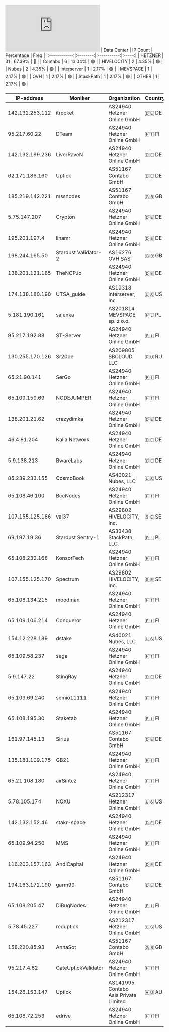 ![Diagramm](https://github.com/obajay/StateSync-snapshots/blob/main/Projects/Uptick/1/README.md)
| Data Center | IP Count | Percentage | Freq |
|:------------:|:--------:|:-----------:|:-----:|
| HETZNER | 31 | 67.39% | 🔴 |
| Contabo | 6 | 13.04% | 🟢 |
| HIVELOCITY | 2 | 4.35% | 🟢 |
| Nubes | 2 | 4.35% | 🟢 |
| Interserver | 1 | 2.17% | 🟢 |
| MEVSPACE | 1 | 2.17% | 🟢 |
| OVH | 1 | 2.17% | 🟢 |
| StackPath | 1 | 2.17% | 🟢 |
| OTHER | 1 | 2.17% | 🟢 |

<!-- START_TABLE -->
| IP-address | Moniker | Organization | Country | City |
|-------------|---------|---------------|---------|------|
| 142.132.253.112 | itrocket | AS24940 Hetzner Online GmbH | 🇩🇪 DE | Falkenstein |
| 95.217.60.22 | DTeam | AS24940 Hetzner Online GmbH | 🇫🇮 FI | Tuusula |
| 142.132.199.236 | LiverRaveN | AS24940 Hetzner Online GmbH | 🇩🇪 DE | Falkenstein |
| 62.171.186.160 | Uptick | AS51167 Contabo GmbH | 🇩🇪 DE | Frankfurt am Main |
| 185.219.142.221 | mssnodes | AS51167 Contabo GmbH | 🇬🇧 GB | Portsmouth |
| 5.75.147.207 | Crypton | AS24940 Hetzner Online GmbH | 🇩🇪 DE | Nürnberg |
| 195.201.197.4 | linamr | AS24940 Hetzner Online GmbH | 🇩🇪 DE | Falkenstein |
| 198.244.165.50 | Stardust Validator-2 | AS16276 OVH SAS | 🇬🇧 GB | Bexley |
| 138.201.121.185 | TheNOP.io | AS24940 Hetzner Online GmbH | 🇩🇪 DE | Falkenstein |
| 174.138.180.190 | UTSA_guide | AS19318 Interserver, Inc | 🇺🇸 US | New York City |
| 5.181.190.161 | salenka | AS201814 MEVSPACE sp. z o.o. | 🇵🇱 PL | Warsaw |
| 95.217.192.88 | ST-Server | AS24940 Hetzner Online GmbH | 🇫🇮 FI | Tuusula |
| 130.255.170.126 | Sr20de | AS209805 SBCLOUD LLC | 🇷🇺 RU | Moscow |
| 65.21.90.141 | SerGo | AS24940 Hetzner Online GmbH | 🇫🇮 FI | Helsinki |
| 65.109.159.69 | NODEJUMPER | AS24940 Hetzner Online GmbH | 🇫🇮 FI | Helsinki |
| 138.201.21.62 | crazydimka | AS24940 Hetzner Online GmbH | 🇩🇪 DE | Falkenstein |
| 46.4.81.204 | Kalia Network | AS24940 Hetzner Online GmbH | 🇩🇪 DE | Falkenstein |
| 5.9.138.213 | BwareLabs | AS24940 Hetzner Online GmbH | 🇩🇪 DE | Falkenstein |
| 85.239.233.155 | CosmoBook | AS40021 Nubes, LLC | 🇺🇸 US | Seattle |
| 65.108.46.100 | BccNodes | AS24940 Hetzner Online GmbH | 🇫🇮 FI | Helsinki |
| 107.155.125.186 | val37 | AS29802 HIVELOCITY, Inc. | 🇸🇪 SE | Stockholm |
| 69.197.19.36 | Stardust Sentry-1 | AS33438 StackPath, LLC. | 🇵🇱 PL | Warsaw |
| 65.108.232.168 | KonsorTech | AS24940 Hetzner Online GmbH | 🇫🇮 FI | Helsinki |
| 107.155.125.170 | Spectrum | AS29802 HIVELOCITY, Inc. | 🇸🇪 SE | Stockholm |
| 65.108.134.215 | moodman | AS24940 Hetzner Online GmbH | 🇫🇮 FI | Helsinki |
| 65.109.106.214 | Conqueror | AS24940 Hetzner Online GmbH | 🇫🇮 FI | Helsinki |
| 154.12.228.189 | dstake | AS40021 Nubes, LLC | 🇺🇸 US | St. Louis |
| 65.109.58.237 | sega | AS24940 Hetzner Online GmbH | 🇫🇮 FI | Helsinki |
| 5.9.147.22 | StingRay | AS24940 Hetzner Online GmbH | 🇩🇪 DE | Falkenstein |
| 65.109.69.240 | semio11111 | AS24940 Hetzner Online GmbH | 🇫🇮 FI | Helsinki |
| 65.108.195.30 | Staketab | AS24940 Hetzner Online GmbH | 🇫🇮 FI | Helsinki |
| 161.97.145.13 | Sirius | AS51167 Contabo GmbH | 🇩🇪 DE | Düsseldorf |
| 135.181.109.175 | GB21 | AS24940 Hetzner Online GmbH | 🇫🇮 FI | Tuusula |
| 65.21.108.180 | airSintez | AS24940 Hetzner Online GmbH | 🇫🇮 FI | Helsinki |
| 5.78.105.174 | NOXU | AS212317 Hetzner Online GmbH | 🇺🇸 US | Hillsboro |
| 142.132.152.46 | stakr-space | AS24940 Hetzner Online GmbH | 🇩🇪 DE | Falkenstein |
| 65.109.94.250 | MMS | AS24940 Hetzner Online GmbH | 🇫🇮 FI | Helsinki |
| 116.203.157.163 | AndiCapital | AS24940 Hetzner Online GmbH | 🇩🇪 DE | Nürnberg |
| 194.163.172.190 | garm99 | AS51167 Contabo GmbH | 🇩🇪 DE | Düsseldorf |
| 65.108.205.47 | DiBugNodes | AS24940 Hetzner Online GmbH | 🇫🇮 FI | Helsinki |
| 5.78.45.227 | reduptick | AS212317 Hetzner Online GmbH | 🇺🇸 US | Hillsboro |
| 158.220.85.93 | AnnaSot | AS51167 Contabo GmbH | 🇬🇧 GB | Portsmouth |
| 95.217.4.62 | GateUptickValidator | AS24940 Hetzner Online GmbH | 🇫🇮 FI | Tuusula |
| 154.26.153.147 | Uptick | AS141995 Contabo Asia Private Limited | 🇦🇺 AU | Sydney |
| 65.108.72.253 | edrive | AS24940 Hetzner Online GmbH | 🇫🇮 FI | Helsinki |

<!-- END_TABLE -->